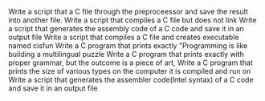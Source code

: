 Write a script that a C file through the preproceessor and save the result into another file.
Write a script that compiles a C file but does not link
Write a script that generates the assembly code of a C code and save it in an output file
Write a script that compiles a C file and creates executable named cisfun
Write a C program that prints exactly "Programming is like building a multilingual puzzle
Write a C program that prints exactly with proper grammar, but the outcome is a piece of art,
Write a C program that prints the size of various types on the computer it is compiled and run on
Write a script that generates the assembler code(Intel syntax) of a C code and save it in an output file 
